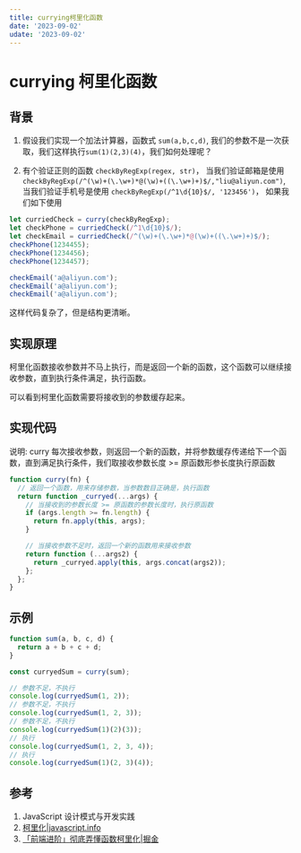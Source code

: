 ```yaml
---
title: currying柯里化函数
date: '2023-09-02'
udate: '2023-09-02'
---
```


# currying 柯里化函数

## 背景

1. 假设我们实现一个加法计算器，函数式 `sum(a,b,c,d)`, 我们的参数不是一次获取，我们这样执行`sum(1)(2,3)(4)`，我们如何处理呢？

2. 有个验证正则的函数 `checkByRegExp(regex, str)`， 当我们验证邮箱是使用 `checkByRegExp(/^(\w)+(\.\w+)*@(\w)+((\.\w+)+)$/,"liu@aliyun.com")`, 当我们验证手机号是使用 `checkByRegExp(/^1\d{10}$/, '123456')`， 如果我们如下使用

```js
let curriedCheck = curry(checkByRegExp);
let checkPhone = curriedCheck(/^1\d{10}$/);
let checkEmail = curriedCheck(/^(\w)+(\.\w+)*@(\w)+((\.\w+)+)$/);
checkPhone(1234455);
checkPhone(1234456);
checkPhone(1234457);

checkEmail('a@aliyun.com');
checkEmail('a@aliyun.com');
checkEmail('a@aliyun.com');
```

这样代码复杂了，但是结构更清晰。

## 实现原理

柯里化函数接收参数并不马上执行，而是返回一个新的函数，这个函数可以继续接收参数，直到执行条件满足，执行函数。

可以看到柯里化函数需要将接收到的参数缓存起来。

## 实现代码

说明: curry 每次接收参数，则返回一个新的函数，并将参数缓存传递给下一个函数，直到满足执行条件，我们取接收参数长度 >= 原函数形参长度执行原函数

```js
function curry(fn) {
  // 返回一个函数，用来存储参数，当参数数目正确是，执行函数
  return function _curryed(...args) {
    // 当接收到的参数长度 >= 原函数的参数长度时，执行原函数
    if (args.length >= fn.length) {
      return fn.apply(this, args);
    }

    // 当接收参数不足时，返回一个新的函数用来接收参数
    return function (...args2) {
      return _curryed.apply(this, args.concat(args2));
    };
  };
}
```

## 示例

```js
function sum(a, b, c, d) {
  return a + b + c + d;
}

const curryedSum = curry(sum);

// 参数不足，不执行
console.log(curryedSum(1, 2));
// 参数不足，不执行
console.log(curryedSum(1, 2, 3));
// 参数不足，不执行
console.log(curryedSum(1)(2)(3));
// 执行
console.log(curryedSum(1, 2, 3, 4));
// 执行
console.log(curryedSum(1)(2, 3)(4));
```

## 参考

1. JavaScript 设计模式与开发实践
2. [柯里化|javascript.info](https://zh.javascript.info/currying-partials)
3. [「前端进阶」彻底弄懂函数柯里化|掘金](https://juejin.cn/post/6844903882208837645)
